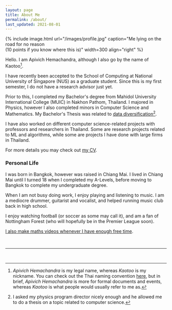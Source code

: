 ```yaml
---
layout: page
title: About Me
permalink: /about/
last_updated: 2021-08-01
---
```


{% include image.html url="/images/profile.jpg" caption="Me lying on the road for no reason <br> (10 points if you know where this is)" width=300 align="right" %}

Hello. I am Apivich Hemachandra, although I also go by the name of Kaotoo[^1].

I have recently been accepted to the School of Computing at National University of Singapore (NUS) as a graduate student. Since this is my first semester, I do not have a research advisor just yet. 

Prior to this, I completed my Bachelor's degree from Mahidol University International College (MUIC) in Nakhon Pathom, Thailand. I majored in Physics, however I also completed minors in Computer Science and Mathematics. My Bachelor's Thesis was related to <a href="/projects/thesis">data diversification</a>[^2].

I have also worked on different computer science-related projects with professors and researchers in Thailand. Some are research projects related to ML and algorithms, while some are projects I have done with large firms in Thailand. 

For more details you may check out <a href="/cv">my CV</a>.

### Personal Life

I was born in Bangkok, however was raised in Chiang Mai. I lived in Chiang Mai until I turned 18 when I completed my A-Levels, before moving to Bangkok to complete my undergraduate degree. 

When I am not busy doing work, I enjoy playing and listening to music. I am a mediocre drummer, guitarist and vocalist, and helped running music club back in high school. 

I enjoy watching football (or soccer as some may call it), and am a fan of Nottingham Forest (who will hopefully be in the Premier League soon). 

<a href="/youtube">I also make maths videos whenever I have enough free time</a>.

<br/>

___

<br/>


[^1]: _Apivich Hemachandra_ is my legal name, whereas _Kaotoo_ is my nickname. You can check out the Thai naming convention <a href="(https://en.wikipedia.org/wiki/Thai_name)">here</a>, but in brief, _Apivich Hemachandra_ is more for formal documents and events, whereas _Kaotoo_ is what people would usually refer to me as.

[^2]: I asked my physics program director nicely enough and he allowed me to do a thesis on a topic related to computer science.
